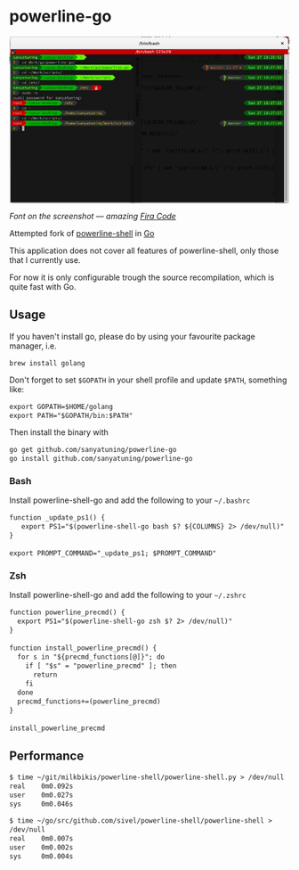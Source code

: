 # powerline-go

<img align="center" padding="5px" alt=":)" width="834px" src="/screenshot.png"/>

*Font on the screenshot — amazing [Fira Code](https://github.com/tonsky/FiraCode)*

Attempted fork of [powerline-shell](https://github.com/milkbikis/powerline-shell) in [Go](http://golang.org/)

This application does not cover all features of powerline-shell, only those that I currently use.
 
For now it is only configurable trough the source recompilation, which is quite fast with Go.

## Usage

If you haven't install go, please do by using your favourite package manager, i.e.

    brew install golang
    
Don't forget to set `$GOPATH` in your shell profile and update `$PATH`, something like:
    
    export GOPATH=$HOME/golang
    export PATH="$GOPATH/bin:$PATH"
    

Then install the binary with

    go get github.com/sanyatuning/powerline-go
    go install github.com/sanyatuning/powerline-go

### Bash

Install powerline-shell-go and add the following to your `~/.bashrc`

    function _update_ps1() {
       export PS1="$(powerline-shell-go bash $? ${COLUMNS} 2> /dev/null)"
    }

    export PROMPT_COMMAND="_update_ps1; $PROMPT_COMMAND"

### Zsh

Install powerline-shell-go and add the following to your `~/.zshrc`

    function powerline_precmd() {
      export PS1="$(powerline-shell-go zsh $? 2> /dev/null)"
    }

    function install_powerline_precmd() {
      for s in "${precmd_functions[@]}"; do
        if [ "$s" = "powerline_precmd" ]; then
          return
        fi
      done
      precmd_functions+=(powerline_precmd)
    }

    install_powerline_precmd

## Performance

```
$ time ~/git/milkbikis/powerline-shell/powerline-shell.py > /dev/null
real    0m0.092s
user    0m0.027s
sys     0m0.046s
```

```
$ time ~/go/src/github.com/sivel/powerline-shell/powerline-shell > /dev/null
real    0m0.007s
user    0m0.002s
sys     0m0.004s
```
